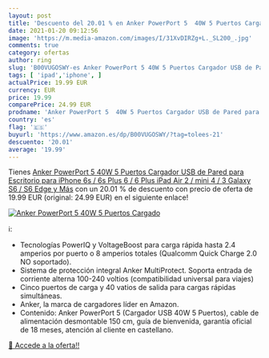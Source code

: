 ```yaml
---
layout: post
title: 'Descuento del 20.01 % en Anker PowerPort 5  40W 5 Puertos Cargado'
date: 2021-01-20 09:12:56
image: 'https://m.media-amazon.com/images/I/31XvDIRZg+L._SL200_.jpg'
comments: true
category: ofertas
author: ring
slug: 'B00VUGOSWY-es Anker PowerPort 5 40W 5 Puertos Cargador USB de Pared para...'
tags: [ 'ipad','iphone', ]
actualPrice: 19.99 EUR
currency: EUR
price: 19.99
comparePrice: 24.99 EUR
prodname: 'Anker PowerPort 5  40W 5 Puertos Cargador USB de Pared para Escritorio  para iPhone 6s / 6s Plus  6 / 6 Plus  iPad Air 2 / mini 4 / 3  Galaxy S6 / S6 Edge y Más'
country: 'es'
flag: '🇪🇸'
buyurl: 'https://www.amazon.es/dp/B00VUGOSWY/?tag=tolees-21'
descuento: '20.01'
average: '19.99'
---
```


Tienes [Anker PowerPort 5  40W 5 Puertos Cargador USB de Pared para Escritorio  para iPhone 6s / 6s Plus  6 / 6 Plus  iPad Air 2 / mini 4 / 3  Galaxy S6 / S6 Edge y Más](https://www.amazon.es/dp/B00VUGOSWY/?tag=tolees-21) con un 20.01 % de descuento con precio de oferta de 19.99 EUR (original: 24.99 EUR) en el siguiente enlace!

[![Anker PowerPort 5  40W 5 Puertos Cargado](https://m.media-amazon.com/images/I/31XvDIRZg+L._SL200_.jpg)](https://www.amazon.es/dp/B00VUGOSWY/?tag=tolees-21)

ℹ️:

- Tecnologías PowerIQ y VoltageBoost para carga rápida hasta 2.4 amperios por puerto o 8 amperios totales (Qualcomm Quick Charge 2.0 NO soportado).
- Sistema de protección integral Anker MultiProtect. Soporta entrada de corriente alterna 100-240 voltios (compatibilidad universal para viajes)
- Cinco puertos de carga y 40 vatios de salida para cargas rápidas simultáneas.
- Anker, la marca de cargadores líder en Amazon.
- Contenido: Anker PowerPort 5 (Cargador USB 40W 5 Puertos), cable de alimentación desmontable 150 cm, guía de bienvenida, garantía oficial de 18 meses, atención al cliente en castellano.

[🛒 Accede a la oferta!!](https://www.amazon.es/dp/B00VUGOSWY/?tag=tolees-21)
